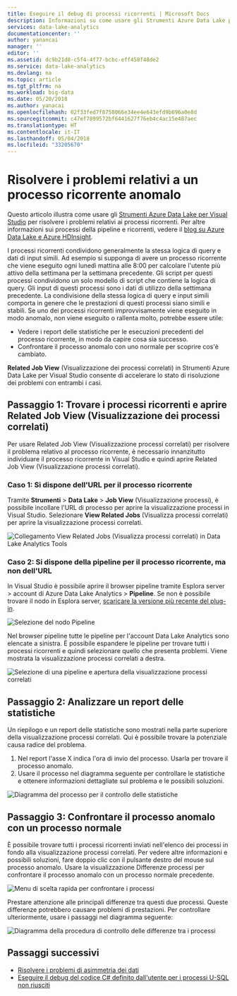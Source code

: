 ```yaml
---
title: Eseguire il debug di processi ricorrenti | Microsoft Docs
description: Informazioni su come usare gli Strumenti Azure Data Lake per Visual Studio per eseguire il debug di un processo ricorrente anomalo.
services: data-lake-analytics
documentationcenter: ''
author: yanancai
manager: ''
editor: ''
ms.assetid: dc9b21d8-c5f4-4f77-bcbc-eff458f48de2
ms.service: data-lake-analytics
ms.devlang: na
ms.topic: article
ms.tgt_pltfrm: na
ms.workload: big-data
ms.date: 05/20/2018
ms.author: yanacai
ms.openlocfilehash: 02f33fed7f8758066e34ee4e643efd9b696a0e8d
ms.sourcegitcommit: c47ef7899572bf6441627f76eb4c4ac15e487aec
ms.translationtype: HT
ms.contentlocale: it-IT
ms.lasthandoff: 05/04/2018
ms.locfileid: "33205670"
---
```

# <a name="troubleshoot-an-abnormal-recurring-job"></a>Risolvere i problemi relativi a un processo ricorrente anomalo

Questo articolo illustra come usare gli [Strumenti Azure Data Lake per Visual Studio](http://aka.ms/adltoolsvs) per risolvere i problemi relativi ai processi ricorrenti. Per altre informazioni sui processi della pipeline e ricorrenti, vedere il [blog su Azure Data Lake e Azure HDInsight](https://blogs.msdn.microsoft.com/azuredatalake/2017/09/19/managing-pipeline-recurring-jobs-in-azure-data-lake-analytics-made-easy/).

I processi ricorrenti condividono generalmente la stessa logica di query e dati di input simili. Ad esempio si supponga di avere un processo ricorrente che viene eseguito ogni lunedì mattina alle 8:00 per calcolare l'utente più attivo della settimana per la settimana precedente. Gli script per questi processi condividono un solo modello di script che contiene la logica di query. Gli input di questi processi sono i dati di utilizzo della settimana precedente. La condivisione della stessa logica di query e input simili comporta in genere che le prestazioni di questi processi siano simili e stabili. Se uno dei processi ricorrenti improvvisamente viene eseguito in modo anomalo, non viene eseguito o rallenta molto, potrebbe essere utile:

- Vedere i report delle statistiche per le esecuzioni precedenti del processo ricorrente, in modo da capire cosa sia successo.
- Confrontare il processo anomalo con uno normale per scoprire cos'è cambiato.

**Related Job View** (Visualizzazione dei processi correlati) in Strumenti Azure Data Lake per Visual Studio consente di accelerare lo stato di risoluzione dei problemi con entrambi i casi.

## <a name="step-1-find-recurring-jobs-and-open-related-job-view"></a>Passaggio 1: Trovare i processi ricorrenti e aprire Related Job View (Visualizzazione dei processi correlati)

Per usare Related Job View (Visualizzazione processi correlati) per risolvere il problema relativo al processo ricorrente, è necessario innanzitutto individuare il processo ricorrente in Visual Studio e quindi aprire Related Job View (Visualizzazione processi correlati).

### <a name="case-1-you-have-the-url-for-the-recurring-job"></a>Caso 1: Si dispone dell'URL per il processo ricorrente

Tramite **Strumenti** > **Data Lake** > **Job View** (Visualizzazione processi), è possibile incollare l'URL di processo per aprire la visualizzazione processi in Visual Studio. Selezionare **View Related Jobs** (Visualizza processi correlati) per aprire la visualizzazione processi correlati.

![Collegamento View Related Jobs (Visualizza processi correlati) in Data Lake Analytics Tools](./media/data-lake-analytics-data-lake-tools-debug-recurring-job/view-related-job.png)
 
### <a name="case-2-you-have-the-pipeline-for-the-recurring-job-but-not-the-url"></a>Caso 2: Si dispone della pipeline per il processo ricorrente, ma non dell'URL

In Visual Studio è possibile aprire il browser pipeline tramite Esplora server > account di Azure Data Lake Analytics > **Pipeline**. Se non è possibile trovare il nodo in Esplora server, [scaricare la versione più recente del plug-in](http://aka.ms/adltoolsvs). 

![Selezione del nodo Pipeline](./media/data-lake-analytics-data-lake-tools-debug-recurring-job/pipeline-browser.png)

Nel browser pipeline tutte le pipeline per l'account Data Lake Analytics sono elencate a sinistra. È possibile espandere le pipeline per trovare tutti i processi ricorrenti e quindi selezionare quello che presenta problemi. Viene mostrata la visualizzazione processi correlati a destra.

![Selezione di una pipeline e apertura della visualizzazione processi correlati](./media/data-lake-analytics-data-lake-tools-debug-recurring-job/recurring-job-view.png)

## <a name="step-2-analyze-a-statistics-report"></a>Passaggio 2: Analizzare un report delle statistiche

Un riepilogo e un report delle statistiche sono mostrati nella parte superiore della visualizzazione processi correlati. Qui è possibile trovare la potenziale causa radice del problema. 

1.  Nel report l'asse X indica l'ora di invio del processo. Usarla per trovare il processo anomalo.
2.  Usare il processo nel diagramma seguente per controllare le statistiche e ottenere informazioni dettagliate sul problema e le possibili soluzioni.

![Diagramma del processo per il controllo delle statistiche](./media/data-lake-analytics-data-lake-tools-debug-recurring-job/recurring-job-metrics-debugging-flow.png)

## <a name="step-3-compare-the-abnormal-job-to-a-normal-job"></a>Passaggio 3: Confrontare il processo anomalo con un processo normale

È possibile trovare tutti i processi ricorrenti inviati nell'elenco dei processi in fondo alla visualizzazione processi correlati. Per vedere altre informazioni e possibili soluzioni, fare doppio clic con il pulsante destro del mouse sul processo anomalo. Usare la visualizzazione Differenze processi per confrontare il processo anomalo con un processo normale precedente.

![Menu di scelta rapida per confrontare i processi](./media/data-lake-analytics-data-lake-tools-debug-recurring-job/compare-job.png)

Prestare attenzione alle principali differenze tra questi due processi. Queste differenze potrebbero causare problemi di prestazioni. Per controllare ulteriormente, usare i passaggi nel diagramma seguente:

![Diagramma della procedura di controllo delle differenze tra i processi](./media/data-lake-analytics-data-lake-tools-debug-recurring-job/recurring-job-diff-debugging-flow.png)

## <a name="next-steps"></a>Passaggi successivi

* [Risolvere i problemi di asimmetria dei dati](data-lake-analytics-data-lake-tools-data-skew-solutions.md)
* [Eseguire il debug del codice C# definito dall'utente per i processi U-SQL non riusciti](data-lake-analytics-debug-u-sql-jobs.md)
